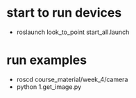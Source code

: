 
# start to run devices
- roslaunch look_to_point start_all.launch


# run examples
- roscd course_material/week_4/camera
- python 1.get_image.py